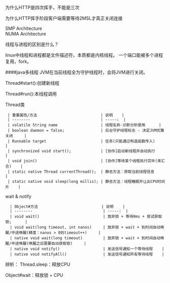 为什么HTTP是四次挥手，不能是三次

为什么HTTP挥手阶段客户端需要等待2MSL才真正关闭连接

SMP Architecture  
NUMA Architecture

线程与进程的区别是什么？

linux中线程和进程都是文件描述符，本质都是内核线程。
一个端口能被多个进程复用，fork。

####java多线程
 JVM在当前线程全为守护线程时，会将JVM进行关闭。
 
 Thread#start():创建新线程
 
 Thread#run():本线程调用
 
 Thread类
     
     | 重要属性/方法                            | 说明    | 
     | --------                               | -----:  | 
     | volatile String name                   | 线程名称-诊断分析使用      |  
     | boolean daemon = false;                | 后台守护线程标志 - 决定JVM优雅关闭     |  
     | Runnable target                        | 任务(只能通过构造函数传入)     |  
     | synchronized void start();             | [协作]启动新线程并自动执行    |  
     | void join()                            | [协作]等待某个线程执行完毕(来汇合)    |  
     | static native Thread currentThread();  | 静态方法：获取当前线程信息    |  
     | static native void sleep(long millis); | 静态方法：线程睡眠并让出CPU时间片    |  
     
 wait & notify
 
      | Object#方法                            | 说明    | 
      | --------                               | -----:  | 
      | void wait()                            | 放弃锁 + 等待0ms + 尝试获取锁;      |  
      | void wait(long timeout, int nanos)     | 放弃锁 + wait + 到时间自动唤醒/中途唤醒(精度：nanos > 0则timeout++)     |  
      | native void wait(long timeout)         | 放弃锁 + wait + 到时间自动唤醒/中途唤醒(唤醒之后需要自动获取锁)     |  
      | native void notify()                   | 发送信号通知一个等待线程    |  
      | native void notifyAll()                | 发送信号通知所有等待线程    |  
      
 辨析：
 Thread.sleep：释放CPU
 
 Object#wait：释放锁 + CPU